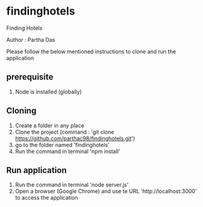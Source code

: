 # findinghotels
Finding Hotels

Author : Partha Das

Please follow the below mentioned instructions to clone and run the application

prerequisite
----------------
1. Node is installed (globally)

Cloning
----------------
1. Create a folder in any place
2. Clone the project (command : 'git clone https://github.com/parthac98/findinghotels.git')
3. go to the folder named 'findinghotels'
4. Run the command in terminal 'npm install'

Run application
----------------
1. Run the command in terminal 'node server.js'
2. Open a browser (Google Chrome) and use te URL 'http://localhost:3000' to access the application
